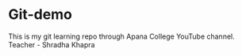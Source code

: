 # Git-demo
This is my git learning repo through Apana College YouTube channel.
Teacher - Shradha Khapra

